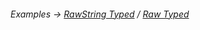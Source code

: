 ###### Examples -> [RawString Typed](../../examples/rawString-typed.md) / [Raw Typed](../../examples/raw-typed.md)